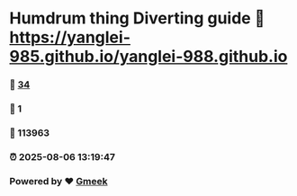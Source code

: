 # Humdrum thing Diverting guide :link: https://yanglei-985.github.io/yanglei-988.github.io 
### :page_facing_up: [34](https://yanglei-985.github.io/yanglei-988.github.io/tag.html) 
### :speech_balloon: 1 
### :hibiscus: 113963 
### :alarm_clock: 2025-08-06 13:19:47 
### Powered by :heart: [Gmeek](https://github.com/Meekdai/Gmeek)
